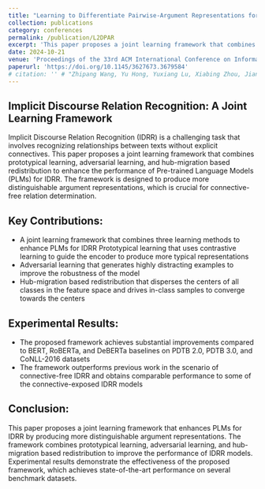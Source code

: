 ```yaml
---
title: "Learning to Differentiate Pairwise-Argument Representations for Implicit Discourse Relation Recognition"
collection: publications
category: conferences
permalink: /publication/L2DPAR
excerpt: 'This paper proposes a joint learning framework that combines prototypical learning, adversarial learning, and hub-migration based redistribution to enhance the performance of Pre-trained Language Models (PLMs) for Implicit Discourse Relation Recognition (IDRR).'
date: 2024-10-21
venue: 'Proceedings of the 33rd ACM International Conference on Information and Knowledge Management (CIKM 2024)'
paperurl: 'https://doi.org/10.1145/3627673.3679584'
# citation: '' # "Zhipang Wang, Yu Hong, Yuxiang Lu, Xiabing Zhou, Jianmin Yao, and Guodong Zhou. 2024. Learning to Differentiate Pairwise-Argument Representations for Implicit Discourse Relation Recognition. In Proceedings of the 33rd ACM International Conference on Information and Knowledge Management (CIKM '24). Association for Computing Machinery, New York, NY, USA, 2503–2512."
---
```


<!-- [Code of Github](https://github.com/ZpWang-AI/L2DPAR) is coming soon. -->


## Implicit Discourse Relation Recognition: A Joint Learning Framework

Implicit Discourse Relation Recognition (IDRR) is a challenging task that involves recognizing relationships between texts without explicit connectives. This paper proposes a joint learning framework that combines prototypical learning, adversarial learning, and hub-migration based redistribution to enhance the performance of Pre-trained Language Models (PLMs) for IDRR. The framework is designed to produce more distinguishable argument representations, which is crucial for connective-free relation determination.

## Key Contributions:

* A joint learning framework that combines three learning methods to enhance PLMs for IDRR
Prototypical learning that uses contrastive learning to guide the encoder to produce more typical representations
* Adversarial learning that generates highly distracting examples to improve the robustness of the model
* Hub-migration based redistribution that disperses the centers of all classes in the feature space and drives in-class samples to converge towards the centers

## Experimental Results:

* The proposed framework achieves substantial improvements compared to BERT, RoBERTa, and DeBERTa baselines on PDTB 2.0, PDTB 3.0, and CoNLL-2016 datasets
* The framework outperforms previous work in the scenario of connective-free IDRR and obtains comparable performance to some of the connective-exposed IDRR models

## Conclusion:

This paper proposes a joint learning framework that enhances PLMs for IDRR by producing more distinguishable argument representations. The framework combines prototypical learning, adversarial learning, and hub-migration based redistribution to improve the performance of IDRR models. Experimental results demonstrate the effectiveness of the proposed framework, which achieves state-of-the-art performance on several benchmark datasets.